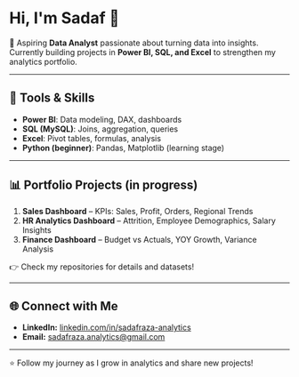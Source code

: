 # Hi, I'm Sadaf 👋  

🚀 Aspiring **Data Analyst** passionate about turning data into insights.  
Currently building projects in **Power BI, SQL, and Excel** to strengthen my analytics portfolio.  

---

## 🔧 Tools & Skills
- **Power BI**: Data modeling, DAX, dashboards  
- **SQL (MySQL)**: Joins, aggregation, queries  
- **Excel**: Pivot tables, formulas, analysis  
- **Python (beginner)**: Pandas, Matplotlib (learning stage)  

---

## 📊 Portfolio Projects (in progress)
1. **Sales Dashboard** – KPIs: Sales, Profit, Orders, Regional Trends  
2. **HR Analytics Dashboard** – Attrition, Employee Demographics, Salary Insights  
3. **Finance Dashboard** – Budget vs Actuals, YOY Growth, Variance Analysis  

👉 Check my repositories for details and datasets!  

---

## 🌐 Connect with Me
- **LinkedIn:** [linkedin.com/in/sadafraza-analytics](https://www.linkedin.com/in/sadafraza-analytics)  
- **Email:** sadafraza.analytics@gmail.com  

---
⭐️ Follow my journey as I grow in analytics and share new projects!
